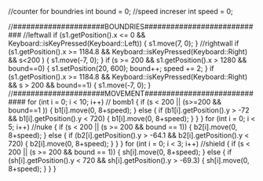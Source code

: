 //counter for boundries 
	int bound = 0;
	//speed increser
	int speed = 0;






//#####################BOUNDRIES############################
			//leftwall
			if (s1.getPosition().x <= 0 && Keyboard::isKeyPressed(Keyboard::Left)) {
				s1.move(7, 0);
			}
			//rightwall
			if (s1.getPosition().x >= 1184.8 && Keyboard::isKeyPressed(Keyboard::Right) && s<200 ) {
				s1.move(-7, 0);
			}
			if (s >= 200 && s1.getPosition().x > 1280 && bound==0) {
				s1.setPosition(20, 600);
				bound++;
				speed += 2;
			}
			if (s1.getPosition().x >= 1184.8 && Keyboard::isKeyPressed(Keyboard::Right) && s > 200 && bound==1) {
				s1.move(-7, 0);
			}
//#####################MOVEMENT#############################
for (int i = 0; i < 10; i++) // bomb1
			{
				if (s < 200 || (s>=200 && bound==1 )) {
					b1[i].move(0, 8+speed);	
				}
				else {
					if (b1[i].getPosition().y > -72 && b1[i].getPosition().y < 720) {
						b1[i].move(0, 8+speed);
					}
				}
			}
			for (int i = 0; i < 5; i++)  //nuke
			{
				if (s < 200 || (s >= 200 && bound == 1)) {
					b2[i].move(0, 8+speed);
				}
				else {
					if (b2[i].getPosition().y > -64.1 && b2[i].getPosition().y < 720) {
						b2[i].move(0, 8+speed);
					}
				}
			}
			for (int i = 0; i < 3; i++) //shield
			{
				if (s < 200 || (s >= 200 && bound == 1)) {
					sh[i].move(0, 8+speed);
				}
				else {
					if (sh[i].getPosition().y < 720 && sh[i].getPosition().y > -69.3) {
						sh[i].move(0, 8+speed);
					}
				}
			}
